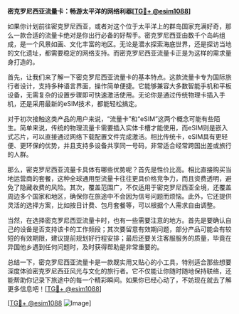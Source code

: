 **密克罗尼西亚流量卡：畅游太平洋的网络利器[[TG💪+ @esim1088](https://t.me/s/esim1088)]**

如果你计划前往密克罗尼西亚，或者对这个位于太平洋上的群岛国家充满好奇，那么一款合适的流量卡绝对是你出行必备的好帮手。密克罗尼西亚由数千个岛屿组成，是一个风景如画、文化丰富的地区。无论是潜水探索海底世界，还是探访当地的文化遗址，都需要稳定的网络支持。而密克罗尼西亚流量卡正是为这样的需求量身打造的。

首先，让我们来了解一下密克罗尼西亚流量卡的基本特点。这款流量卡专为国际旅行者设计，支持多种语言界面，操作简单便捷。它能够兼容大多数智能手机和平板设备，无需复杂的设置步骤即可快速激活使用。无论你是通过传统物理卡插入手机，还是采用最新的eSIM技术，都能轻松搞定。

对于初次接触这类产品的用户来说，“流量卡”和“eSIM”这两个概念可能有些陌生。简单来说，传统的物理流量卡需要插入实体卡槽才能使用，而eSIM则是嵌入式芯片，可以直接通过网络下载配置文件完成激活。相比传统卡，eSIM具有更轻便、更环保的优势，并且支持多设备共享同一号码，非常适合经常跨国出差或旅行的人群。

那么，密克罗尼西亚流量卡具体有哪些优势呢？首先是性价比高。相比直接购买当地运营商的套餐，这种全球通用型流量卡往往更具价格竞争力，而且资费透明，避免了隐藏收费的风险。其次，覆盖范围广，不仅适用于密克罗尼西亚全境，还覆盖周边多个国家和地区，确保你在旅途中不会因为信号问题而烦恼。此外，它还提供灵活的选择方案，比如按日计费、包月套餐等，可以根据个人需求自由调整。

当然，在选择密克罗尼西亚流量卡时，也有一些需要注意的地方。首先是要确认自己的设备是否支持该卡的工作频段；其次要留意有效期问题，部分产品可能会有较短的有效期限，建议提前规划好行程安排；最后还要关注客服服务的质量，毕竟在异国他乡遇到任何问题时，及时获得帮助是非常重要的。

总结一下，密克罗尼西亚流量卡是一款既实用又贴心的小工具，特别适合那些想要深度体验密克罗尼西亚风光与文化的旅行者。它不仅能让你随时随地保持联络，还能帮助你记录下旅途中的每一个精彩瞬间。如果你已经心动了，不妨现在就去了解更多信息吧！[[TG💪+ @esim1088](https://t.me/s/esim1088)]

[[TG💪+ @esim1088](https://t.me/s/esim1088) ![Image](https://i.postimg.cc/4NQfJmqS/Snipaste-2025-05-13-00-14-12.png)]